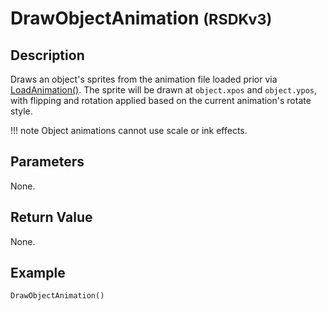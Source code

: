 # DrawObjectAnimation <small>(RSDKv3)</small>

## Description
Draws an object's sprites from the animation file loaded prior via [LoadAnimation()](LoadAnimation.md). The sprite will be drawn at `object.xpos` and `object.ypos`, with flipping and rotation applied based on the current animation's rotate style.

!!! note
    Object animations cannot use scale or ink effects.

## Parameters
None.

## Return Value
None.

## Example
```
DrawObjectAnimation()
```